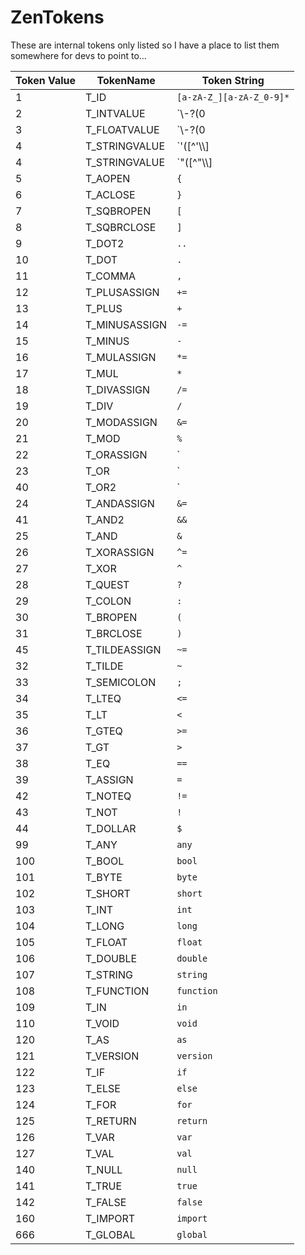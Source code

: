 # ZenTokens

These are internal tokens only listed so I have a place to list them somewhere for devs to point to...


| Token Value | TokenName     | Token String                                              |
|-------------|---------------|-----------------------------------------------------------|
| 1           | T_ID          | `[a-zA-Z_][a-zA-Z_0-9]*`                                  |
| 2           | T_INTVALUE    | `\\-?(0|[1-9][0-9]*) `                                    |
| 3           | T_FLOATVALUE  | `\\-?(0|[1-9][0-9]*)\\.[0-9]+([eE][\\+\\-]?[0-9]+)?`      |
| 4           | T_STRINGVALUE | `\'([^\'\\\\]|\\\\([\'\"\\\\/bfnrt]|u[0-9a-fA-F]{4}))*\'` |
| 4           | T_STRINGVALUE | `\"([^\"\\\\]|\\\\([\'\"\\\\/bfnrt]|u[0-9a-fA-F]{4}))*\"` |
| 5           | T_AOPEN       | `{`                                                       |
| 6           | T_ACLOSE      | `}`                                                       |
| 7           | T_SQBROPEN    | `[`                                                       |
| 8           | T_SQBRCLOSE   | `]`                                                       |
| 9           | T_DOT2        | `..`                                                      |
| 10          | T_DOT         | `.`                                                       |
| 11          | T_COMMA       | `,`                                                       |
| 12          | T_PLUSASSIGN  | `+=`                                                      |
| 13          | T_PLUS        | `+`                                                       |
| 14          | T_MINUSASSIGN | `-=`                                                      |
| 15          | T_MINUS       | `-`                                                       |
| 16          | T_MULASSIGN   | `*=`                                                      |
| 17          | T_MUL         | `*`                                                       |
| 18          | T_DIVASSIGN   | `/=`                                                      |
| 19          | T_DIV         | `/`                                                       |
| 20          | T_MODASSIGN   | `&=`                                                      |
| 21          | T_MOD         | `%`                                                       |
| 22          | T_ORASSIGN    | `|=`                                                      |
| 23          | T_OR          | `|`                                                       |
| 40          | T_OR2         | `||`                                                      |
| 24          | T_ANDASSIGN   | `&=`                                                      |
| 41          | T_AND2        | `&&`                                                      |
| 25          | T_AND         | `&`                                                       |
| 26          | T_XORASSIGN   | `^=`                                                      |
| 27          | T_XOR         | `^`                                                       |
| 28          | T_QUEST       | `?`                                                       |
| 29          | T_COLON       | `:`                                                       |
| 30          | T_BROPEN      | `(`                                                       |
| 31          | T_BRCLOSE     | `)`                                                       |
| 45          | T_TILDEASSIGN | `~=`                                                      |
| 32          | T_TILDE       | `~`                                                       |
| 33          | T_SEMICOLON   | `;`                                                       |
| 34          | T_LTEQ        | `<=`                                                      |
| 35          | T_LT          | `<`                                                       |
| 36          | T_GTEQ        | `>=`                                                      |
| 37          | T_GT          | `>`                                                       |
| 38          | T_EQ          | `==`                                                      |
| 39          | T_ASSIGN      | `=`                                                       |
| 42          | T_NOTEQ       | `!=`                                                      |
| 43          | T_NOT         | `!`                                                       |
| 44          | T_DOLLAR      | `$`                                                       |
| 99          | T_ANY         | `any`                                                     |
| 100         | T_BOOL        | `bool`                                                    |
| 101         | T_BYTE        | `byte`                                                    |
| 102         | T_SHORT       | `short`                                                   |
| 103         | T_INT         | `int`                                                     |
| 104         | T_LONG        | `long`                                                    |
| 105         | T_FLOAT       | `float`                                                   |
| 106         | T_DOUBLE      | `double`                                                  |
| 107         | T_STRING      | `string`                                                  |
| 108         | T_FUNCTION    | `function`                                                |
| 109         | T_IN          | `in`                                                      |
| 110         | T_VOID        | `void`                                                    |
| 120         | T_AS          | `as`                                                      |
| 121         | T_VERSION     | `version`                                                 |
| 122         | T_IF          | `if`                                                      |
| 123         | T_ELSE        | `else`                                                    |
| 124         | T_FOR         | `for`                                                     |
| 125         | T_RETURN      | `return`                                                  |
| 126         | T_VAR         | `var`                                                     |
| 127         | T_VAL         | `val`                                                     |
| 140         | T_NULL        | `null`                                                    |
| 141         | T_TRUE        | `true`                                                    |
| 142         | T_FALSE       | `false`                                                   |
| 160         | T_IMPORT      | `import`                                                  |
| 666         | T_GLOBAL      | `global`                                                  |